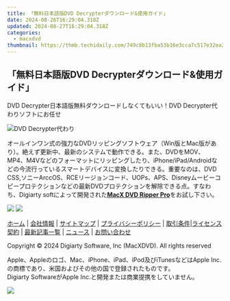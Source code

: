 ```yaml
---
title: 「無料日本語版DVD Decrypterダウンロード&使用ガイド」
date: 2024-08-26T16:29:04.318Z
updated: 2024-08-27T16:29:04.318Z
categories:
  - macxdvd
thumbnail: https://thmb.techidaily.com/749c8b13fba53b16e3cca7c517e32ea283379a232e31a28dc3a9b19edc9409b3.jpg
---
```


## 「無料日本語版DVD Decrypterダウンロード&使用ガイド」

DVD Decrypter日本語版無料ダウンロードしなくてもいい！DVD Decrypter代わりソフトにお任せ

![DVD Decrypter代わり](https://www.macxdvd.com/blog/img/excellent-dvd-decrypter-japanese-0310.jpg)

オールインワン式の強力なDVDリッピングソフトウェア（Win版とMac版があり）。絶えず更新中、最新のシステムで動作できる。また、DVDをMOV、MP4、M4Vなどのフォーマットにリッピングしたり、iPhone/iPad/Androidなどの今流行っているスマートデバイスに変換したりできる。重要なのは、DVD CSS,ソニーArccOS、RCEリージョンコード、UOPs、APS、Disneyムービーコピープロテクションなどの最新DVDプロテクションを解除できる点。すなわち、Digiarty softによって開発された[**MacX DVD Ripper Pro**](https://tools.techidaily.com/macxdvd/products/)をお試し下さい。

[![](https://www.macxdvd.com/blog/new-fourteen/btnw.png)](https://tools.techidaily.com/macxdvd/products/) [![](https://www.macxdvd.com/blog/new-fourteen/btnm.png)](https://tools.techidaily.com/macxdvd/products/) 



[ホーム](https://tools.techidaily.com/macxdvd/products/) | [会社情報](https://tools.techidaily.com/macxdvd/products/) | [サイトマップ](https://tools.techidaily.com/macxdvd/products/) | [プライバシーポリシー](https://tools.techidaily.com/macxdvd/products/) | [取引条件](https://tools.techidaily.com/macxdvd/products/)|[ライセンス契約](https://tools.techidaily.com/macxdvd/products/) | [最新記事一覧](https://tools.techidaily.com/macxdvd/products/) | [ニュース](https://tools.techidaily.com/macxdvd/products/) | [お問い合わせ](https://tools.techidaily.com/macxdvd/products/)

Copyright © 2024 Digiarty Software, Inc (MacXDVD). All rights reserved

Apple、Appleのロゴ、Mac、iPhone、iPad、iPod及びiTunesなどはApple Inc.の商標であり、米国およびその他の国で登録されたものです。  
Digiarty SoftwareがApple Inc.と開発または商業提携をしていません。

<ins class="adsbygoogle"
     style="display:block"
     data-ad-format="autorelaxed"
     data-ad-client="ca-pub-7571918770474297"
     data-ad-slot="1223367746"></ins>



<ins class="adsbygoogle"
     style="display:block"
     data-ad-client="ca-pub-7571918770474297"
     data-ad-slot="8358498916"
     data-ad-format="auto"
     data-full-width-responsive="true"></ins>



<!-- affiliate ads begin -->
<a href="https://secure.2checkout.com/order/checkout.php?PRODS=4620778&QTY=1&AFFILIATE=108875&CART=1"><img src="https://secure.avangate.com/images/merchant/07dd4d5a72f5740ef0f035f201951476/300__250banner.jpg" border="0"></a>
<!-- affiliate ads end -->
